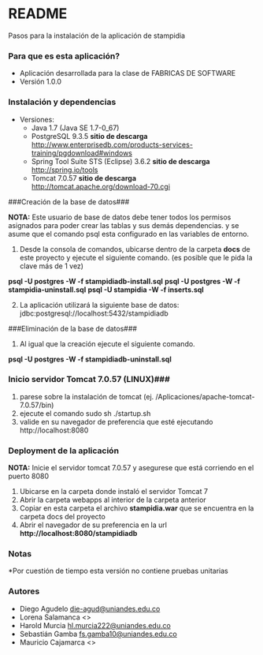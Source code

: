 # README #

Pasos para la instalación de la aplicación de stampidia

### Para que es esta aplicación? ###

* Aplicación desarrollada para la clase de FABRICAS DE SOFTWARE	
* Versión 1.0.0

### Instalación y dependencias ###

* Versiones:
	* Java 1.7 (Java SE 1.7-0_67)
	* PostgreSQL 9.3.5 **sitio de descarga** http://www.enterprisedb.com/products-services-training/pgdownload#windows
	* Spring Tool Suite STS (Eclipse) 3.6.2 **sitio de descarga** http://spring.io/tools
	* Tomcat 7.0.57 **sitio de descarga** http://tomcat.apache.org/download-70.cgi

###Creación de la base de datos###

**NOTA:** Este usuario de base de datos debe tener todos los permisos asignados para poder crear las tablas y sus demás dependencias. y se asume que el comando psql esta configurado en las variables de entorno. 

1. Desde la consola de comandos, ubicarse dentro de la carpeta **docs** de este proyecto y ejecute el siguiente comando. (es posible que le pida la clave más de 1 vez)

**psql -U postgres -W -f stampidiadb-install.sql**
**psql -U postgres -W -f stampidia-uninstall.sql**
**psql -U stampidia -W -f inserts.sql**

2. La aplicación utilizará la siguiente base de datos: jdbc:postgresql://localhost:5432/stampidiadb

###Eliminación de la base de datos###

1. Al igual que la creación ejecute el siguiente comando.

**psql -U postgres -W -f stampidiadb-uninstall.sql**

### Inicio servidor Tomcat 7.0.57 (LINUX)###
1. parese sobre la instalación de tomcat (ej. /Aplicaciones/apache-tomcat-7.0.57/bin)
2. ejecute el comando sudo sh ./startup.sh
3. valide en su navegador de preferencia que esté ejecutando http://localhost:8080
### Deployment de la aplicación ###

**NOTA:** Inicie el servidor tomcat 7.0.57 y asegurese que está corriendo en el puerto 8080

1. Ubicarse en la carpeta donde instaló el servidor Tomcat 7
2. Abrir la carpeta webapps al interior de la carpeta anterior
3. Copiar en esta carpeta el archivo **stampidia.war** que se encuentra en la carpeta docs del proyecto 
4. Abrir el navegador de su preferencia en la url **http://localhost:8080/stampidiadb**

### Notas ###

*Por cuestión de tiempo esta versión no contiene pruebas unitarias

### Autores ###

* Diego Agudelo <die-agud@uniandes.edu.co>
* Lorena Salamanca <>
* Harold Murcia <hl.murcia222@uniandes.edu.co>
* Sebastián Gamba <fs.gamba10@uniandes.edu.co>
* Mauricio Cajamarca <>
